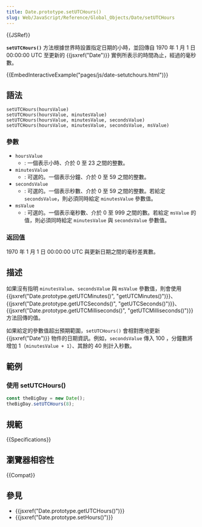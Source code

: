 ```yaml
---
title: Date.prototype.setUTCHours()
slug: Web/JavaScript/Reference/Global_Objects/Date/setUTCHours
---
```


{{JSRef}}

**`setUTCHours()`** 方法根據世界時設置指定日期的小時，並回傳自 1970 年 1 月 1 日 00:00:00 UTC 至更新的 {{jsxref("Date")}} 實例所表示的時間為止，經過的毫秒數。

{{EmbedInteractiveExample("pages/js/date-setutchours.html")}}

## 語法

```js-nolint
setUTCHours(hoursValue)
setUTCHours(hoursValue, minutesValue)
setUTCHours(hoursValue, minutesValue, secondsValue)
setUTCHours(hoursValue, minutesValue, secondsValue, msValue)
```

### 參數

- `hoursValue`
  - : 一個表示小時、介於 0 至 23 之間的整數。
- `minutesValue`
  - : 可選的。一個表示分鐘、介於 0 至 59 之間的整數。
- `secondsValue`
  - : 可選的。一個表示秒數、介於 0 至 59 之間的整數。若給定 `secondsValue`，則必須同時給定 `minutesValue` 參數值。
- `msValue`
  - : 可選的。一個表示毫秒數、介於 0 至 999 之間的數。若給定 `msValue` 的值，則必須同時給定 `minutesValue` 與 `secondsValue` 參數值。

### 返回值

1970 年 1 月 1 日 00:00:00 UTC 與更新日期之間的毫秒差異數。

## 描述

如果沒有指明 `minutesValue`、`secondsValue` 與 `msValue` 參數值，則會使用 {{jsxref("Date.prototype.getUTCMinutes()", "getUTCMinutes()")}}、{{jsxref("Date.prototype.getUTCSeconds()", "getUTCSeconds()")}}、{{jsxref("Date.prototype.getUTCMilliseconds()", "getUTCMilliseconds()")}} 方法回傳的值。

如果給定的參數值超出預期範圍，`setUTCHours()` 會相對應地更新 {{jsxref("Date")}} 物件的日期資訊。例如，`secondsValue` 傳入 100 ，分鐘數將增加 1（`minutesValue + 1`）、其餘的 40 則計入秒數。

## 範例

### 使用 setUTCHours()

```js
const theBigDay = new Date();
theBigDay.setUTCHours(8);
```

## 規範

{{Specifications}}

## 瀏覽器相容性

{{Compat}}

## 參見

- {{jsxref("Date.prototype.getUTCHours()")}}
- {{jsxref("Date.prototype.setHours()")}}
